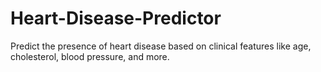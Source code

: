 # Heart-Disease-Predictor
Predict the presence of heart disease based on clinical features like age, cholesterol, blood pressure, and more.
